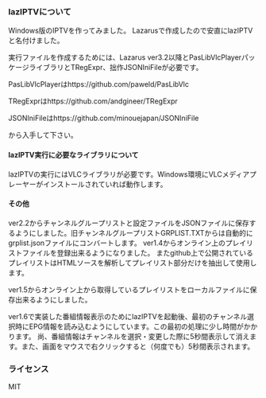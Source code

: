 ### lazIPTVについて

Windows版のIPTVを作ってみました。
Lazarusで作成したので安直にlazIPTVと名付けました。

実行ファイルを作成するためには、Lazarus ver3.2以降とPasLibVlcPlayerパッケージライブラリとTRegExpr、拙作JSONIniFileが必要です。

PasLibVlcPlayerはhttps://github.com/paweld/PasLibVlc

TRegExprはhttps://github.com/andgineer/TRegExpr

JSONIniFileはhttps://github.com/minouejapan/JSONIniFile

から入手して下さい。


#### lazIPTV実行に必要なライブラリについて

lazIPTVの実行にはVLCライブラリが必要です。Windows環境にVLCメディアプレーヤーがインストールされていれば動作します。
#### その他
ver2.2からチャンネルグループリストと設定ファイルをJSONファイルに保存するようにしました。旧チャンネルグループリストGRPLIST.TXTからは自動的にgrplist.jsonファイルにコンバートします。
ver1.4からオンライン上のプレイリストファイルを登録出来るようになりました。
またgithub上で公開されているプレイリストはHTMLソースを解析してプレイリスト部分だけを抽出して使用します。

ver1.5からオンライン上から取得しているプレイリストをローカルファイルに保存出来るようにしました。

ver1.6で実装した番組情報表示のためにlazIPTVを起動後、最初のチャンネル選択時にEPG情報を読み込むようにしています。この最初の処理に少し時間がかかります。
尚、番組情報はチャンネルを選択・変更した際に5秒間表示して消えます。また、画面をマウスで右クリックすると（何度でも）5秒間表示されます。


### ライセンス
MIT
